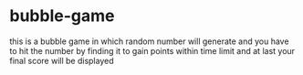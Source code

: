 # bubble-game
this is a bubble game in which random number will generate and you have to hit the number by finding it to gain points within time limit and at last your final score will be displayed
